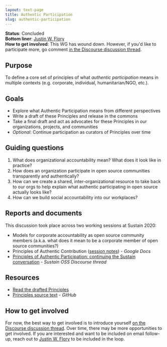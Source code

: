 ```yaml
---
layout: text-page
title: Authentic Participation
slug: authentic-participation
---
```


**Status**: Concluded<br>
**Bottom liner**: [Justin W. Flory](https://twitter.com/jflory7)<br>
**How to get involved**: This WG has wound down. However, if you'd like to participate more, go comment [in the Discourse discussion thread](https://discourse.sustainoss.org/t/principles-of-authentic-participation-continuing-the-sustain-conversation/284).

## Purpose

To define a core set of principles of what _authentic participation_ means in multiple contexts (e.g. corporate, individual, humanitarian/NGO, etc.).

## Goals

* Explore what Authentic Participation means from different perspectives
* Write a draft of these Principles and release in the commons
* Take a final draft and act as advocates for these Principles in our organizations, projects, and communities
* _Optional_: Continue participation as curators of Principles over time

## Guiding questions

1. What does organizational accountability mean?
   What does it look like in practice?
1. How does an organization participate in open source communities transparently and authentically?
1. How can we create a shared, inter-organizational resource to take back to our orgs to help explain what authentic participating in open source actually looks like?
1. How can we build social accountability into our workplaces?

## Reports and documents

This discussion took place across two working sessions at Sustain 2020:

* Models for corporate accountability as open source community members (a.k.a. what does it mean to be a corporate member of open source communities?)
* Principles of Authentic Contribution ([session notes](https://docs.google.com/document/d/15UcaImOlR1XKA9SX9qE_kxW5A6NRI_369eQUO5ZW1xc/edit?usp=sharing)) - _Google Docs_
* [Principles of Authentic Participation: continuing the Sustain conversation](https://discourse.sustainoss.org/t/principles-of-authentic-participation-continuing-the-sustain-conversation/284) - _Sustain OSS Discourse thread_

## Resources

* [Read the drafted Principles](https://authentic-participation.rtfd.io/)
* [Principles source text](https://github.com/sustainers/authentic-participation) - _GitHub_

## How to get involved

For now, the best way to get involved is to introduce yourself [on the Discourse discussion thread](https://discourse.sustainoss.org/t/principles-of-authentic-participation-continuing-the-sustain-conversation/284).
Over time, there may be more opportunities to get involved.
If you are interested and want to be included on email follow-up, reach out to [Justin W. Flory](https://justinwflory.com) to be included in the loop.
